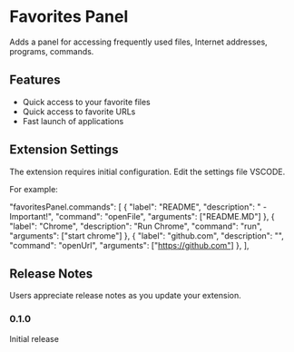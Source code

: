 # Favorites Panel

Adds a panel for accessing frequently used files, Internet addresses, programs, commands.

## Features

- Quick access to your favorite files
- Quick access to favorite URLs
- Fast launch of applications


## Extension Settings

The extension requires initial configuration.
Edit the settings file VSCODE. 

For example:

  "favoritesPanel.commands": [
    {
      "label": "README",
      "description": " - Important!",
      "command": "openFile",
      "arguments": ["README.MD"]
    },
    {
      "label": "Chrome",
      "description": "Run Chrome",
      "command": "run",
      "arguments": ["start chrome"]
    },
    {
      "label": "github.com",
      "description": "",
      "command": "openUrl",
      "arguments": ["https://github.com"]
    },
  ],




## Release Notes

Users appreciate release notes as you update your extension.

### 0.1.0

Initial release
